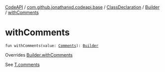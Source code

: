[CodeAPI](../../../index.md) / [com.github.jonathanxd.codeapi.base](../../index.md) / [ClassDeclaration](../index.md) / [Builder](index.md) / [withComments](.)

# withComments

`fun withComments(value: `[`Comments`](../../../com.github.jonathanxd.codeapi.base.comment/-comments/index.md)`): `[`Builder`](index.md)

Overrides [Builder.withComments](../../../com.github.jonathanxd.codeapi.base.comment/-comment-holder/-builder/with-comments.md)

See [T.comments](#)

